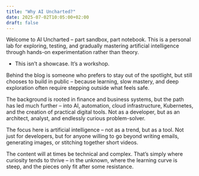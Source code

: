 ```yaml
---
title: "Why AI Uncharted?"
date: 2025-07-02T10:05:00+02:00
draft: false
---
```


Welcome to AI Uncharted – part sandbox, part notebook. This is a personal lab for exploring, testing, and gradually mastering artificial intelligence through hands-on experimentation rather than theory.

- This isn’t a showcase. It’s a workshop.

Behind the blog is someone who prefers to stay out of the spotlight, but still chooses to build in public – because learning, slow mastery, and deep exploration often require stepping outside what feels safe.

The background is rooted in finance and business systems, but the path has led much further – into AI, automation, cloud infrastructure, Kubernetes, and the creation of practical digital tools. Not as a developer, but as an architect, analyst, and endlessly curious problem-solver.

The focus here is artificial intelligence – not as a trend, but as a tool. Not just for developers, but for anyone willing to go beyond writing emails, generating images, or stitching together short videos.

The content will at times be technical and complex. That’s simply where curiosity tends to thrive – in the unknown, where the learning curve is steep, and the pieces only fit after some resistance.